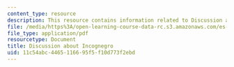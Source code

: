 ```yaml
---
content_type: resource
description: This resource contains information related to Discussion about Incognegro.
file: /media/https%3A/open-learning-course-data-rc.s3.amazonaws.com/es-269-passing-flexibility-in-race-and-gender-spring-2009/11c54abc4465116695f5f10d773f2ebd_MITES_269S09_lec4_Class4.pdf
file_type: application/pdf
resourcetype: Document
title: Discussion about Incognegro
uid: 11c54abc-4465-1166-95f5-f10d773f2ebd
---
```

